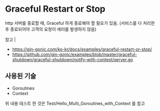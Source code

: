 # Graceful Restart or Stop
http 서버를 종료할 때, Graceful 하게 종료해야 할 필요가 있음. (서비스를 다 처리한 후 종료되어야 고객의 요청이 에러를 발생하지 않음)  

참고 |
- https://gin-gonic.com/ko-kr/docs/examples/graceful-restart-or-stop/
- https://github.com/gin-gonic/examples/blob/master/graceful-shutdown/graceful-shutdown/notify-with-context/server.go

## 사용된 기술  
- Goroutines
- Context

위 내용 테스트 한 것은 Test/Hello_Multi_Goroutines_with_Context 를 참고


